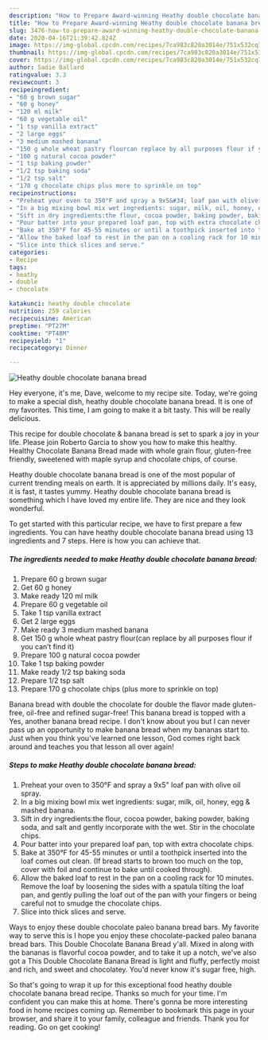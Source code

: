 ```yaml
---
description: "How to Prepare Award-winning Heathy double chocolate banana bread"
title: "How to Prepare Award-winning Heathy double chocolate banana bread"
slug: 3476-how-to-prepare-award-winning-heathy-double-chocolate-banana-bread
date: 2020-04-16T21:39:42.824Z
image: https://img-global.cpcdn.com/recipes/7ca983c820a3014e/751x532cq70/heathy-double-chocolate-banana-bread-recipe-main-photo.jpg
thumbnail: https://img-global.cpcdn.com/recipes/7ca983c820a3014e/751x532cq70/heathy-double-chocolate-banana-bread-recipe-main-photo.jpg
cover: https://img-global.cpcdn.com/recipes/7ca983c820a3014e/751x532cq70/heathy-double-chocolate-banana-bread-recipe-main-photo.jpg
author: Sadie Ballard
ratingvalue: 3.3
reviewcount: 3
recipeingredient:
- "60 g brown sugar"
- "60 g honey"
- "120 ml milk"
- "60 g vegetable oil"
- "1 tsp vanilla extract"
- "2 large eggs"
- "3 medium mashed banana"
- "150 g whole wheat pastry flourcan replace by all purposes flour if you cant find it"
- "100 g natural cocoa powder"
- "1 tsp baking powder"
- "1/2 tsp baking soda"
- "1/2 tsp salt"
- "170 g chocolate chips plus more to sprinkle on top"
recipeinstructions:
- "Preheat your oven to 350°F and spray a 9x5&#34; loaf pan with olive oil spray."
- "In a big mixing bowl mix wet ingredients: sugar, milk, oil, honey, egg &amp; mashed banana."
- "Sift in dry ingredients:the flour, cocoa powder, baking powder, baking soda, and salt and gently incorporate with the wet. Stir in the chocolate chips."
- "Pour batter into your prepared loaf pan, top with extra chocolate chips."
- "Bake at 350°F for 45-55 minutes or until a toothpick inserted into the loaf comes out clean. (If bread starts to brown too much on the top, cover with foil and continue to bake until cooked through)."
- "Allow the baked loaf to rest in the pan on a cooling rack for 10 minutes. Remove the loaf by loosening the sides with a spatula tilting the loaf pan, and gently pulling the loaf out of the pan with your fingers or being careful not to smudge the chocolate chips."
- "Slice into thick slices and serve."
categories:
- Recipe
tags:
- heathy
- double
- chocolate

katakunci: heathy double chocolate 
nutrition: 259 calories
recipecuisine: American
preptime: "PT27M"
cooktime: "PT48M"
recipeyield: "1"
recipecategory: Dinner

---
```



![Heathy double chocolate banana bread](https://img-global.cpcdn.com/recipes/7ca983c820a3014e/751x532cq70/heathy-double-chocolate-banana-bread-recipe-main-photo.jpg)

Hey everyone, it's me, Dave, welcome to my recipe site. Today, we're going to make a special dish, heathy double chocolate banana bread. It is one of my favorites. This time, I am going to make it a bit tasty. This will be really delicious.

This recipe for double chocolate &amp; banana bread is set to spark a joy in your life. Please join Roberto Garcia to show you how to make this healthy. Healthy Chocolate Banana Bread made with whole grain flour, gluten-free friendly, sweetened with maple syrup and chocolate chips, of course.

Heathy double chocolate banana bread is one of the most popular of current trending meals on earth. It is appreciated by millions daily. It's easy, it is fast, it tastes yummy. Heathy double chocolate banana bread is something which I have loved my entire life. They are nice and they look wonderful.


To get started with this particular recipe, we have to first prepare a few ingredients. You can have heathy double chocolate banana bread using 13 ingredients and 7 steps. Here is how you can achieve that.

<!--inarticleads1-->

##### The ingredients needed to make Heathy double chocolate banana bread:

1. Prepare 60 g brown sugar
1. Get 60 g honey
1. Make ready 120 ml milk
1. Prepare 60 g vegetable oil
1. Take 1 tsp vanilla extract
1. Get 2 large eggs
1. Make ready 3 medium mashed banana
1. Get 150 g whole wheat pastry flour(can replace by all purposes flour if you can’t find it)
1. Prepare 100 g natural cocoa powder
1. Take 1 tsp baking powder
1. Make ready 1/2 tsp baking soda
1. Prepare 1/2 tsp salt
1. Prepare 170 g chocolate chips (plus more to sprinkle on top)


Banana bread with double the chocolate for double the flavor made gluten-free, oil-free and refined sugar-free! This banana bread is topped with a Yes, another banana bread recipe. I don&#39;t know about you but I can never pass up an opportunity to make banana bread when my bananas start to. Just when you think you&#39;ve learned one lesson, God comes right back around and teaches you that lesson all over again! 

<!--inarticleads2-->

##### Steps to make Heathy double chocolate banana bread:

1. Preheat your oven to 350°F and spray a 9x5&#34; loaf pan with olive oil spray.
1. In a big mixing bowl mix wet ingredients: sugar, milk, oil, honey, egg &amp; mashed banana.
1. Sift in dry ingredients:the flour, cocoa powder, baking powder, baking soda, and salt and gently incorporate with the wet. Stir in the chocolate chips.
1. Pour batter into your prepared loaf pan, top with extra chocolate chips.
1. Bake at 350°F for 45-55 minutes or until a toothpick inserted into the loaf comes out clean. (If bread starts to brown too much on the top, cover with foil and continue to bake until cooked through).
1. Allow the baked loaf to rest in the pan on a cooling rack for 10 minutes. Remove the loaf by loosening the sides with a spatula tilting the loaf pan, and gently pulling the loaf out of the pan with your fingers or being careful not to smudge the chocolate chips.
1. Slice into thick slices and serve.


Ways to enjoy these double chocolate paleo banana bread bars. My favorite way to serve this is I hope you enjoy these chocolate-packed paleo banana bread bars. This Double Chocolate Banana Bread y&#39;all. Mixed in along with the bananas is flavorful cocoa powder, and to take it up a notch, we&#39;ve also got a This Double Chocolate Banana Bread is light and fluffy, perfectly moist and rich, and sweet and chocolatey. You&#39;d never know it&#39;s sugar free, high. 

So that's going to wrap it up for this exceptional food heathy double chocolate banana bread recipe. Thanks so much for your time. I'm confident you can make this at home. There's gonna be more interesting food in home recipes coming up. Remember to bookmark this page in your browser, and share it to your family, colleague and friends. Thank you for reading. Go on get cooking!
